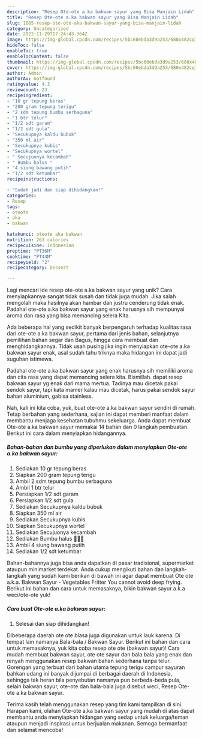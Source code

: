 ```yaml
---
description: "Resep Ote-ote a.ka bakwan sayur yang Bisa Manjain Lidah"
title: "Resep Ote-ote a.ka bakwan sayur yang Bisa Manjain Lidah"
slug: 1885-resep-ote-ote-aka-bakwan-sayur-yang-bisa-manjain-lidah
category: Uncategorized
date: 2022-11-29T17:24:43.364Z
image: https://img-global.cpcdn.com/recipes/5bc60ebda3d9a253/680x482cq70/ote-ote-aka-bakwan-sayur-foto-resep-utama.jpg
hideToc: false
enableToc: true
enableTocContent: false
thumbnail: https://img-global.cpcdn.com/recipes/5bc60ebda3d9a253/680x482cq70/ote-ote-aka-bakwan-sayur-foto-resep-utama.jpg
cover: https://img-global.cpcdn.com/recipes/5bc60ebda3d9a253/680x482cq70/ote-ote-aka-bakwan-sayur-foto-resep-utama.jpg
author: Admin
authorAv: notfound
ratingvalue: 4.3
reviewcount: 23
recipeingredient:
- "10 gr tepung beras"
- "200 gram tepung terigu"
- "2 sdm tepung bumbu serbaguna"
- "1 btr telur"
- "1/2 sdt garam"
- "1/2 sdt gula"
- "Secukupnya kaldu bubuk"
- "350 ml air"
- "Secukupnya kubis"
- "Secukupnya wortel"
- " Secujuonya kecambah"
- " Bumbu halus "
- "4 siung bawang putih"
- "1/2 sdt ketumbar"
recipeinstructions:

- "Sudah jadi dan siap dihidangkan!"
categories:
- Resep
tags:
- oteote
- aka
- bakwan

katakunci: oteote aka bakwan 
nutrition: 263 calories
recipecuisine: Indonesian
preptime: "PT36M"
cooktime: "PT44M"
recipeyield: "2"
recipecategory: Dessert

---
```





Lagi mencari ide resep ote-ote a.ka bakwan sayur yang unik? Cara menyiapkannya sangat tidak susah dan tidak juga mudah. Jika salah mengolah maka hasilnya akan hambar dan justru cenderung tidak enak. Padahal ote-ote a.ka bakwan sayur yang enak harusnya sih mempunyai aroma dan rasa yang bisa memancing selera Kita.





Ada beberapa hal yang sedikit banyak berpengaruh terhadap kualitas rasa dari ote-ote a.ka bakwan sayur, pertama dari jenis bahan, selanjutnya pemilihan bahan segar dan Bagus, hingga cara membuat dan menghidangkannya. Tidak usah pusing jika ingin menyiapkan ote-ote a.ka bakwan sayur enak,      asal sudah tahu triknya maka hidangan ini dapat jadi suguhan istimewa.














Padahal ote-ote a.ka bakwan sayur yang enak harusnya sih memiliki aroma dan cita rasa yang dapat memancing selera kita. Bismillah. dapat resep bakwan sayur yg enak dari mama mertua. Tadinya mau dicetak pakai sendok sayur, tapi kata mamer kalau mau dicetak, harus pakai sendok sayur bahan aluminium, gabisa stainless.






Nah, kali ini kita coba, yuk, buat ote-ote a.ka bakwan sayur sendiri di rumah. Tetap berbahan yang sederhana, sajian ini dapat memberi manfaat dalam membantu menjaga kesehatan tubuhmu sekeluarga. Anda dapat membuat Ote-ote a.ka bakwan sayur memakai 14 bahan dan 0 langkah pembuatan. Berikut ini cara dalam menyiapkan hidangannya.

<!--inarticleads1-->

##### Bahan-bahan dan bumbu yang diperlukan dalam menyiapkan Ote-ote a.ka bakwan sayur:

1. Sediakan 10 gr tepung beras
1. Siapkan 200 gram tepung terigu
1. Ambil 2 sdm tepung bumbu serbaguna
1. Ambil 1 btr telur
1. Persiapkan 1/2 sdt garam
1. Persiapkan 1/2 sdt gula
1. Sediakan Secukupnya kaldu bubuk
1. Siapkan 350 ml air
1. Sediakan Secukupnya kubis
1. Siapkan Secukupnya wortel
1. Sediakan  Secujuonya kecambah
1. Sediakan  Bumbu halus 🍥🍥🍥
1. Ambil 4 siung bawang putih
1. Sediakan 1/2 sdt ketumbar


Bahan-bahannya juga bisa anda dapatkan di pasar tradisional, supermarket ataupun minimarket terdekat. Anda cukup mengikuti bahan dan langkah-langkah yang sudah kami berikan di bawah ini agar dapat membuat Ote ote a.k.a. Bakwan Sayur - Vegetables Fritter You cannot avoid deep frying. Berikut ini bahan dan cara untuk memasaknya, bikin bakwan sayur a.k.a weci/ote-ote yuk! 

<!--inarticleads2-->

##### Cara buat Ote-ote a.ka bakwan sayur:


1. Selesai dan siap dihidangkan!

Dibeberapa daerah ote ote biasa juga digunakan untuk lauk karena. Di tempat lain namanya Bala-bala / Bakwan Sayur. Berikut ini bahan dan cara untuk memasaknya, yuk kita coba resep ote ote (bakwan sayur)! Cara mudah membuat bakwan sayur, ote ote sayur dan bala bala yang enak dan renyah menggunakan resep bakwan bahan sederhana tanpa telur. Gorengan yang terbuat dari bahan utama tepung terigu campur sayuran bahkan udang ini banyak dijumpai di berbagai daerah di Indonesia, sehingga tak heran bila penyebutan namanya pun berbeda-beda pula, selain bakwan sayur, ote-ote dan bala-bala juga disebut weci, Resep Ote-ote a.ka bakwan sayur. 

Terima kasih telah menggunakan resep yang tim kami tampilkan di sini. Harapan kami, olahan Ote-ote a.ka bakwan sayur yang mudah di atas dapat membantu anda menyiapkan hidangan yang sedap untuk keluarga/teman ataupun menjadi inspirasi untuk berjualan makanan. Semoga bermanfaat dan selamat mencoba!
